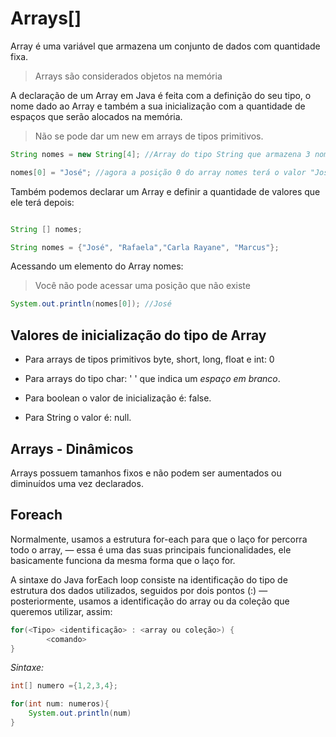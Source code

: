 # Arrays[]

Array é uma variável que armazena um conjunto de dados com quantidade fixa.

>Arrays são considerados objetos na memória

A declaração de um Array em Java é feita com a definição do seu tipo, o nome dado ao Array e também a sua inicialização com a quantidade de espaços que serão alocados na memória.

>Não se pode dar um new em arrays de tipos primitivos.

```java
String nomes = new String[4]; //Array do tipo String que armazena 3 nomes.

nomes[0] = "José"; //agora a posição 0 do array nomes terá o valor "José"
```
Também podemos declarar um Array e definir a quantidade de valores que ele terá depois:

```java

String [] nomes;

String nomes = {"José", "Rafaela","Carla Rayane", "Marcus"};

```
Acessando um elemento do Array nomes:

>Você não pode acessar uma posição que não existe

```java
System.out.println(nomes[0]); //José

```

## Valores de inicialização do tipo de Array

- Para arrays de tipos primitivos byte, short, long, float e int: 0

- Para arrays do tipo char: ' ' que indica um *espaço em branco*.

- Para boolean o valor de inicialização é: false.

- Para String o valor é: null.

## Arrays - Dinâmicos

Arrays possuem tamanhos fixos e não podem ser aumentados ou diminuídos uma vez declarados.

## Foreach

Normalmente, usamos a estrutura for-each para que o laço for percorra todo o array, — essa é uma das suas principais funcionalidades, ele basicamente funciona da mesma forma que o laço for.

A sintaxe do Java forEach loop consiste na identificação do tipo de estrutura dos dados utilizados, seguidos por dois pontos (:) — posteriormente, usamos a identificação do array ou da coleção que queremos utilizar, assim:
```java
for(<Tipo> <identificação> : <array ou coleção>) {
        <comando>
}
```

*Sintaxe:*
```java
int[] numero ={1,2,3,4};

for(int num: numeros){
    System.out.println(num)
}
```